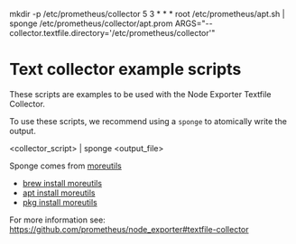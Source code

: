 
mkdir -p /etc/prometheus/collector
5 3 * * * root /etc/prometheus/apt.sh | sponge /etc/prometheus/collector/apt.prom
ARGS="--collector.textfile.directory='/etc/prometheus/collector'"
# Text collector example scripts

These scripts are examples to be used with the Node Exporter Textfile
Collector.

To use these scripts, we recommend using a `sponge` to atomically write the output.

   <collector_script> | sponge <output_file>

Sponge comes from [moreutils](https://joeyh.name/code/moreutils/)
* [brew install moreutils](http://brewformulas.org/Moreutil)
* [apt install moreutils](https://packages.debian.org/search?keywords=moreutils)
* [pkg install moreutils](https://www.freshports.org/sysutils/moreutils/)        

For more information see:
https://github.com/prometheus/node_exporter#textfile-collector

